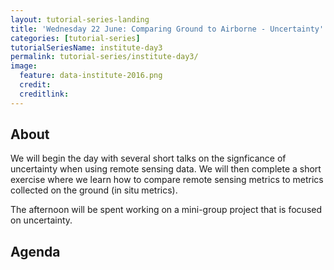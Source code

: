 ```yaml
---
layout: tutorial-series-landing
title: 'Wednesday 22 June: Comparing Ground to Airborne - Uncertainty'
categories: [tutorial-series]
tutorialSeriesName: institute-day3
permalink: tutorial-series/institute-day3/
image:
  feature: data-institute-2016.png
  credit: 
  creditlink: 
---
```

## About

We will begin the day with several short talks on the signficance of 
uncertainty when using remote sensing data. We will then complete a short 
exercise where we learn how to compare remote sensing metrics to metrics
collected on the ground (in situ metrics). 

The afternoon will be spent working on a mini-group project that is focused 
on uncertainty.


##  Agenda
